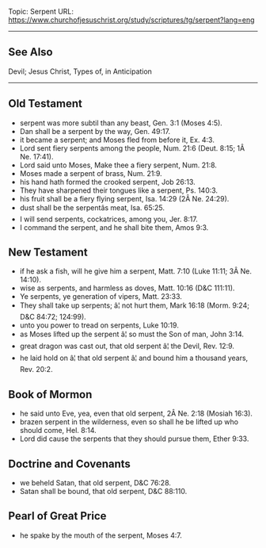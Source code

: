 Topic: Serpent
URL: https://www.churchofjesuschrist.org/study/scriptures/tg/serpent?lang=eng

---

## See Also

Devil; Jesus Christ, Types of, in Anticipation

---

## Old Testament

- serpent was more subtil than any beast, Gen. 3:1 (Moses 4:5).
- Dan shall be a serpent by the way, Gen. 49:17.
- it became a serpent; and Moses fled from before it, Ex. 4:3.
- Lord sent fiery serpents among the people, Num. 21:6 (Deut. 8:15; 1Â Ne. 17:41).
- Lord said unto Moses, Make thee a fiery serpent, Num. 21:8.
- Moses made a serpent of brass, Num. 21:9.
- his hand hath formed the crooked serpent, Job 26:13.
- They have sharpened their tongues like a serpent, Ps. 140:3.
- his fruit shall be a fiery flying serpent, Isa. 14:29 (2Â Ne. 24:29).
- dust shall be the serpentâs meat, Isa. 65:25.
- I will send serpents, cockatrices, among you, Jer. 8:17.
- I command the serpent, and he shall bite them, Amos 9:3.

## New Testament

- if he ask a fish, will he give him a serpent, Matt. 7:10 (Luke 11:11; 3Â Ne. 14:10).
- wise as serpents, and harmless as doves, Matt. 10:16 (D&C 111:11).
- Ye serpents, ye generation of vipers, Matt. 23:33.
- They shall take up serpents; â¦ not hurt them, Mark 16:18 (Morm. 9:24; D&C 84:72; 124:99).
- unto you power to tread on serpents, Luke 10:19.
- as Moses lifted up the serpent â¦ so must the Son of man, John 3:14.
- great dragon was cast out, that old serpent â¦ the Devil, Rev. 12:9.
- he laid hold on â¦ that old serpent â¦ and bound him a thousand years, Rev. 20:2.

## Book of Mormon

- he said unto Eve, yea, even that old serpent, 2Â Ne. 2:18 (Mosiah 16:3).
- brazen serpent in the wilderness, even so shall he be lifted up who should come, Hel. 8:14.
- Lord did cause the serpents that they should pursue them, Ether 9:33.

## Doctrine and Covenants

- we beheld Satan, that old serpent, D&C 76:28.
- Satan shall be bound, that old serpent, D&C 88:110.

## Pearl of Great Price

- he spake by the mouth of the serpent, Moses 4:7.

